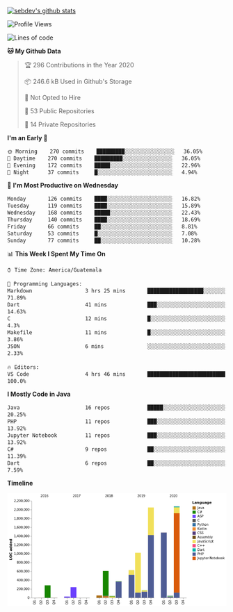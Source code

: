 [![sebdev's github stats](https://github-readme-stats.vercel.app/api?username=sebdeveloper6952)](https://github.com/anuraghazra/github-readme-stats)
<!--START_SECTION:waka-->
![Profile Views](http://img.shields.io/badge/Profile%20Views-0-blue)

![Lines of code](https://img.shields.io/badge/From%20Hello%20World%20I%27ve%20Written-121.1%20million%20lines%20of%20code-blue)

**🐱 My Github Data** 

> 🏆 296 Contributions in the Year 2020
 > 
> 📦 246.6 kB Used in Github's Storage 
 > 
> 🚫 Not Opted to Hire
 > 
> 📜 53 Public Repositories
 > 
> 🔑 14 Private Repositories 

**I'm an Early 🐤** 

```text
🌞 Morning    270 commits    █████████░░░░░░░░░░░░░░░░   36.05% 
🌆 Daytime    270 commits    █████████░░░░░░░░░░░░░░░░   36.05% 
🌃 Evening    172 commits    █████░░░░░░░░░░░░░░░░░░░░   22.96% 
🌙 Night      37 commits     █░░░░░░░░░░░░░░░░░░░░░░░░   4.94%

```
📅 **I'm Most Productive on Wednesday** 

```text
Monday       126 commits    ████░░░░░░░░░░░░░░░░░░░░░   16.82% 
Tuesday      119 commits    ████░░░░░░░░░░░░░░░░░░░░░   15.89% 
Wednesday    168 commits    █████░░░░░░░░░░░░░░░░░░░░   22.43% 
Thursday     140 commits    ████░░░░░░░░░░░░░░░░░░░░░   18.69% 
Friday       66 commits     ██░░░░░░░░░░░░░░░░░░░░░░░   8.81% 
Saturday     53 commits     █░░░░░░░░░░░░░░░░░░░░░░░░   7.08% 
Sunday       77 commits     ██░░░░░░░░░░░░░░░░░░░░░░░   10.28%

```


📊 **This Week I Spent My Time On** 

```text
⌚︎ Time Zone: America/Guatemala

💬 Programming Languages: 
Markdown                 3 hrs 25 mins       ██████████████████░░░░░░░   71.89% 
Dart                     41 mins             ███░░░░░░░░░░░░░░░░░░░░░░   14.63% 
C                        12 mins             █░░░░░░░░░░░░░░░░░░░░░░░░   4.3% 
Makefile                 11 mins             █░░░░░░░░░░░░░░░░░░░░░░░░   3.86% 
JSON                     6 mins              ░░░░░░░░░░░░░░░░░░░░░░░░░   2.33%

🔥 Editors: 
VS Code                  4 hrs 46 mins       █████████████████████████   100.0%

```

**I Mostly Code in Java** 

```text
Java                     16 repos            █████░░░░░░░░░░░░░░░░░░░░   20.25% 
PHP                      11 repos            ███░░░░░░░░░░░░░░░░░░░░░░   13.92% 
Jupyter Notebook         11 repos            ███░░░░░░░░░░░░░░░░░░░░░░   13.92% 
C#                       9 repos             ██░░░░░░░░░░░░░░░░░░░░░░░   11.39% 
Dart                     6 repos             ██░░░░░░░░░░░░░░░░░░░░░░░   7.59%

```


**Timeline**

![Chart not found](https://github.com/sebdeveloper6952/sebdeveloper6952/blob/master/charts/bar_graph.png) 


<!--END_SECTION:waka-->
